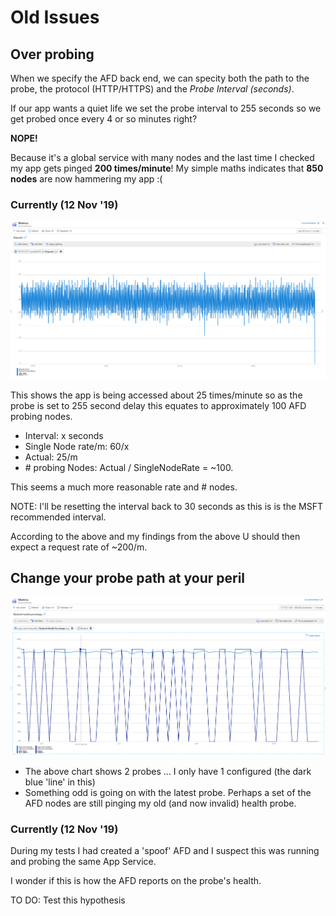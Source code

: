 # Old Issues

## Over probing

When we specify the AFD back end, we can specity both the path to the probe, the protocol (HTTP/HTTPS) and the *Probe Interval (seconds)*.

If our app wants a quiet life we set the probe interval to 255 seconds so we get probed once every 4 or so minutes right?

**NOPE!**

Because it's a global service with many nodes and the last time I checked my app gets pinged **200 times/minute**!  My simple maths indicates that **850 nodes** are now hammering my app :(

### Currently (12 Nov '19)

![Bouncing Health Probe](Happy%20Probing.PNG?raw=true "Happy Health Probe")

This shows the app is being accessed about 25 times/minute so as the probe is set to 255 second delay this equates to approximately 100 AFD probing nodes.

* Interval: x seconds
* Single Node rate/m: 60/x
* Actual: 25/m
* \# probing Nodes: Actual / SingleNodeRate = ~100.

This seems a much more reasonable rate and # nodes.

NOTE: I'll be resetting the interval back to 30 seconds as this is is the MSFT recommended interval.

According to the above and my findings from the above U should then expect a request rate of ~200/m.

## Change your probe path at your peril

![Bouncing Health Probe](Bouncing%20Probe%20Health.PNG?raw=true "Bouncing Health Probe")

* The above chart shows 2 probes ... I only have 1 configured (the dark blue 'line' in this)
* Something odd is going on with the latest probe.  Perhaps a set of the AFD nodes are still pinging my old (and now invalid) health probe.

### Currently (12 Nov '19)

During my tests I had created a 'spoof' AFD and I suspect this was running and probing the same App Service.

I wonder if this is how the AFD reports on the probe's health.

TO DO: Test this hypothesis
